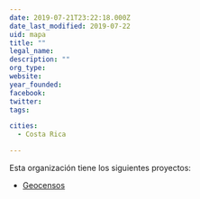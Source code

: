 ```yaml
---
date: 2019-07-21T23:22:18.000Z
date_last_modified: 2019-07-22
uid: mapa
title: ""
legal_name: 
description: ""
org_type: 
website: 
year_founded: 
facebook: 
twitter: 
tags:

cities: 
  - Costa Rica

---
```


Esta organización tiene los siguientes proyectos:

- [Geocensos](/i/geocensos.html)
